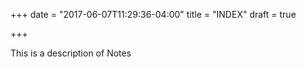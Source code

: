 +++
date = "2017-06-07T11:29:36-04:00"
title = "INDEX"
draft = true

+++

This is a description of Notes
